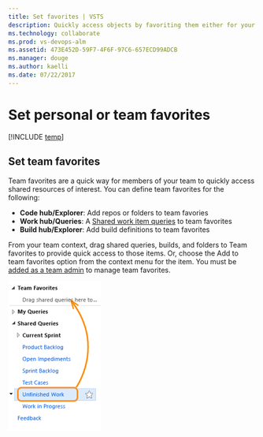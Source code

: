 ```yaml
---
title: Set favorites | VSTS  
description: Quickly access objects by favoriting them either for your use or the team's use    
ms.technology: collaborate
ms.prod: vs-devops-alm
ms.assetid: 473E452D-59F7-4F6F-97C6-657ECD99ADCB
ms.manager: douge
ms.author: kaelli
ms.date: 07/22/2017  
---
```


# Set personal or team favorites    

[!INCLUDE [temp](../work/_shared/dev15-and-ts-version-header.md)]  

<!--- Multiple version topi; need to update with latest screenshots-->  

<a id="team-favorites"> </a>
## Set team favorites 
Team favorites are a quick way for members of your team to quickly access shared resources of interest. You can define team favorites for the following:

- **Code hub/Explorer**: Add repos or folders to team favories  
- **Work hub/Queries**: A  [Shared work item queries](../work/track/using-queries.md) to team favorites    
- **Build hub/Explorer**: Add build definitions to team favorites   

From your team context, drag shared queries, builds, and folders to Team favorites to provide quick access to those items. Or, choose the Add to team favorites option from the context menu for the item. You must be [added as a team admin](../work/scale/add-team-administrator.md) to manage team favorites.  

![Drag items to team favorites](../_img/alm-index-team-favorites.png)  
